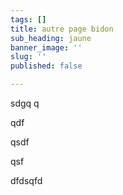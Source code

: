 ```yaml
---
tags: []
title: autre page bidon
sub_heading: jaune
banner_image: ''
slug: ''
published: false

---
```

sdgq q

qdf

qsdf

qsf

dfdsqfd